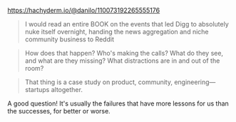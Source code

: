 https://hachyderm.io/@danilo/110073192265555176

> I would read an entire BOOK on the events that led Digg to absolutely nuke itself overnight, handing the news aggregation and niche community business to Reddit

> How does that happen? Who's making the calls? What do they see, and what are they missing? What distractions are in and out of the room?

> That thing is a case study on product, community, engineering—startups altogether.

A good question! It's usually the failures that have more lessons for us than the successes, for better or worse.